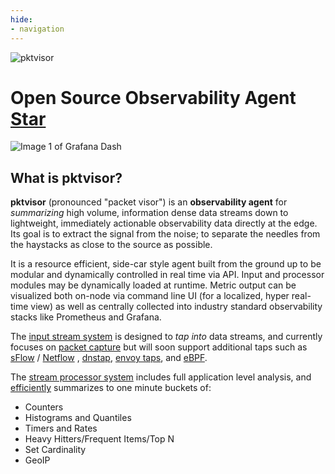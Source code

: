 ```yaml
---
hide:
- navigation
---
```


<script async defer src="https://buttons.github.io/buttons.js"></script>
![pktvisor](https://raw.githubusercontent.com/ns1labs/pktvisor/develop/docs/images/pktvisor-header.png)

# Open Source Observability Agent <a class="github-button" href="https://github.com/ns1labs/pktvisor" data-size="large" aria-label="Star ns1labs/pktvisor on GitHub">Star</a>

![Image 1 of Grafana Dash](https://raw.githubusercontent.com/ns1labs/pktvisor/develop/docs/images/pktvisor-grafana-screenshot1.png)

## What is pktvisor?

**pktvisor** (pronounced "packet visor") is an **observability agent** for _summarizing_ high volume, information dense
data streams down to lightweight, immediately actionable observability data directly at the edge. Its goal is to extract
the signal from the noise; to separate the needles from the haystacks as close to the source as possible.

It is a resource efficient, side-car style agent built from the ground up to be modular and dynamically controlled in
real time via API. Input and processor modules may be dynamically loaded at runtime. Metric output can be visualized
both on-node via command line UI (for a localized, hyper real-time view)
as well as centrally collected into industry standard observability stacks like Prometheus and Grafana.

The [input stream system](src/inputs) is designed to _tap into_ data streams, and currently focuses
on [packet capture](https://en.wikipedia.org/wiki/Packet_analyzer) but will soon support additional taps such
as [sFlow](https://en.wikipedia.org/wiki/SFlow) / [Netflow](https://en.wikipedia.org/wiki/NetFlow)
, [dnstap](https://dnstap.info/), [envoy taps](https://www.envoyproxy.io/docs/envoy/latest/operations/traffic_tapping),
and [eBPF](https://ebpf.io/).

The [stream processor system](src/handlers) includes full application level analysis,
and [efficiently](https://en.wikipedia.org/wiki/Streaming_algorithm) summarizes to one minute buckets of:

* Counters
* Histograms and Quantiles
* Timers and Rates
* Heavy Hitters/Frequent Items/Top N
* Set Cardinality
* GeoIP

